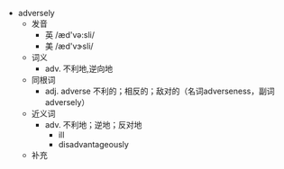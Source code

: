- adversely
  - 发音
    - 英 /æd'və:sli/
    - 美 /æd'vɝsli/
  - 词义
    - adv. 不利地,逆向地
  - 同根词
    - adj. adverse 不利的；相反的；敌对的（名词adverseness，副词adversely）
  - 近义词
    - adv. 不利地；逆地；反对地
      - ill
      - disadvantageously
  - 补充